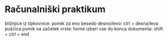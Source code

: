 # Računalniški praktikum
bližnjice iz tipkovnice:
pomik za eno besedo desno/levo: ctrl + desna/leva puščica
pomik na začetek vrste: home
izberi vse do konca dokumenta: shift + ctrl + end

